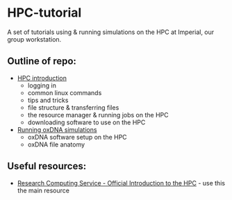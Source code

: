 # HPC-tutorial
A set of tutorials using &amp; running simulations on the HPC at Imperial, our group workstation.

## Outline of repo:

- [HPC introduction](https://github.com/softnanolab/hpc-tutorial/tree/main/HPC-intro)
    - logging in
    - common linux commands
    - tips and tricks
    - file structure & transferring files
    - the resource manager & running jobs on the HPC
    - downloading software to use on the HPC
- [Running oxDNA simulations](https://github.com/softnanolab/hpc-tutorial/tree/main/HPC-oxDNA)
    - oxDNA software setup on the HPC
    - oxDNA file anatomy

## Useful resources:

- [Research Computing Service - Official Introduction to the HPC](https://imperialcollegelondon.app.box.com/s/kwjxbd5bc87w296wo0m7fdwo9jct5vvs) - use this the main resource

